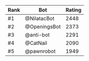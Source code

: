 Rank|Bot|Rating
---|---|---
#1|@NilatacBot|2448
#2|@OpeningsBot|2373
#3|@anti-bot|2291
#4|@CatNail|2090
#5|@pawnrobot|1949
